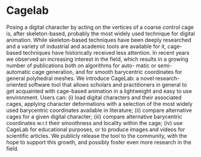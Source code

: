 # Cagelab
Posing a digital character by acting on the vertices of a coarse control cage is, after skeleton-based, probably the most widely used technique for digital animation. While skeleton-based techniques have been deeply researched and a variety of industrial and academic tools are available for it, cage-based techniques have historically received less attention. In recent years we observed an increasing interest in the field, which results in a growing number of publications both on algorithms for auto- matic or semi-automatic cage generation, and for smooth barycentric coordinates for general polyhedral meshes. We introduce CageLab: a novel research-oriented software tool that allows scholars and practitioners in general to get acquainted with cage-based animation in a lightweight and easy to use environment. Users can: (i) load digital characters and their associated cages, applying character deformations with a selection of the most widely used barycentric coordinates available in literature; (ii) compare alternative cages for a given digital character; (iii) compare alternative barycentric coordinates w.r.t their smoothness and locality within the cage; (iv) use CageLab for educational purposes, or to produce images and videos for scientific articles. We publicly release the tool to the community, with the hope to support this growth, and possibly foster even more research in the field.
